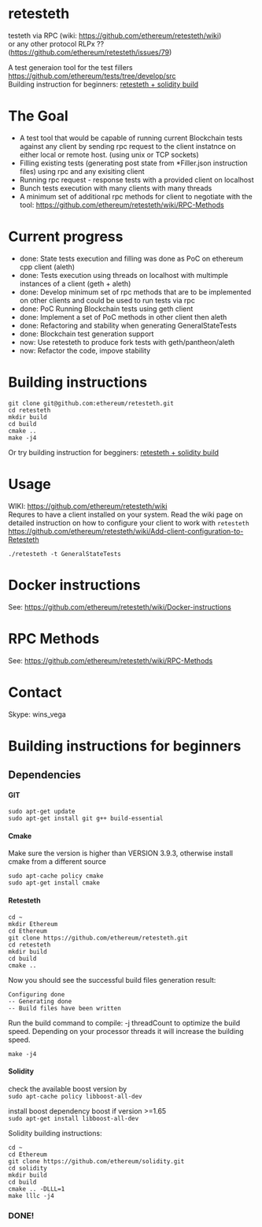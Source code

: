 # retesteth
testeth via RPC (wiki: https://github.com/ethereum/retesteth/wiki)  
or any other protocol RLPx ?? (https://github.com/ethereum/retesteth/issues/79)

A test generaion tool for the test fillers https://github.com/ethereum/tests/tree/develop/src  
Building instruction for beginners: [retesteth + solidity build](https://github.com/ethereum/retesteth#building-instructions-for-beginners)

# The Goal

* A test tool that would be capable of running current Blockchain tests against any client by sending rpc request to the client instatnce on either local or remote host. (using unix or TCP sockets) 
* Filling existing tests (generating post state from *Filler.json instruction files) using rpc and any exisiting client
* Running rpc request - response tests with a provided client on localhost
* Bunch tests execution with many clients with many threads
* A minimum set of additional rpc methods for client to negotiate with the tool: https://github.com/ethereum/retesteth/wiki/RPC-Methods

# Current progress

* done: State tests execution and filling was done as PoC on ethereum cpp client (aleth)
* done: Tests execution using threads on localhost with multimple instances of a client (geth + aleth)
* done: Develop minimum set of rpc methods that are to be implemented on other clients and could be used to run tests via rpc
* done: PoC Running Blockchain tests using geth client
* done: Implement a set of PoC methods in other client then aleth
* done: Refactoring and stability when generating GeneralStateTests
* done: Blockchain test generation support
* now: Use retesteth to produce fork tests with geth/pantheon/aleth
* now: Refactor the code, impove stability

# Building instructions
```
git clone git@github.com:ethereum/retesteth.git
cd retesteth
mkdir build
cd build
cmake ..
make -j4
```
Or try building instruction for begginers: [retesteth + solidity build](https://github.com/ethereum/retesteth#building-instructions-for-beginners)


# Usage
WIKI: https://github.com/ethereum/retesteth/wiki  
Requres to have a client installed on your system. Read the wiki page on detailed instruction on how to configure your client to work with `retesteth`
https://github.com/ethereum/retesteth/wiki/Add-client-configuration-to-Retesteth
```
./retesteth -t GeneralStateTests
```

# Docker instructions
See: https://github.com/ethereum/retesteth/wiki/Docker-instructions

# RPC Methods
See: https://github.com/ethereum/retesteth/wiki/RPC-Methods

# Contact
Skype: wins_vega

# Building instructions for beginners
## Dependencies

#### GIT
```
sudo apt-get update
sudo apt-get install git g++ build-essential
```
#### Cmake
Make sure the version is higher than VERSION 3.9.3, otherwise install cmake from a different source
```
sudo apt-cache policy cmake
sudo apt-get install cmake
```

#### Retesteth
```
cd ~
mkdir Ethereum
cd Ethereum
git clone https://github.com/ethereum/retesteth.git
cd retesteth
mkdir build
cd build
cmake ..
```

Now you should see the successful build files generation result: 
```
Configuring done
-- Generating done
-- Build files have been written 
```

Run the build command to compile:
-j threadCount to optimize the build speed. Depending on your processor threads it will increase the building speed.
```
make -j4
```

#### Solidity

check the available boost version by  
`sudo apt-cache policy libboost-all-dev`

install boost dependency boost if version >=1.65  
`sudo apt-get install libboost-all-dev`

Solidity building instructions:

```
cd ~
cd Ethereum
git clone https://github.com/ethereum/solidity.git
cd solidity
mkdir build
cd build
cmake .. -DLLL=1
make lllc -j4
```

### DONE!


